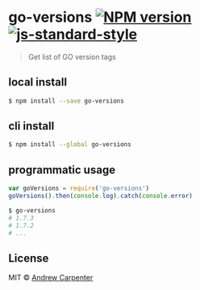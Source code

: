 # go-versions [![NPM version](https://badge.fury.io/js/go-versions.svg)](https://npmjs.org/package/go-versions)   [![js-standard-style](https://img.shields.io/badge/code%20style-standard-brightgreen.svg?style=flat)](https://github.com/feross/standard)

> Get list of GO version tags

## local install

```sh
$ npm install --save go-versions
```

## cli install

```sh
$ npm install --global go-versions
```

## programmatic usage

```js
var goVersions = require('go-versions')
goVersions().then(console.log).catch(console.error)
```

```sh
$ go-versions
# 1.7.3
# 1.7.2
# ...
```

## License

MIT © [Andrew Carpenter](https://github.com/doesdev)
